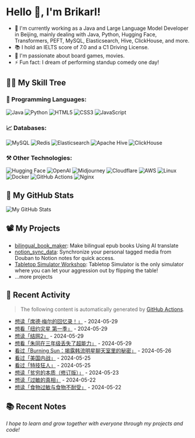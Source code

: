 # Hello 👋, I'm Brikarl!

- 🔭 I'm currently working as a Java and Large Language Model Developer in Beijing, mainly dealing with Java, Python, Hugging Face, Transformers, PEFT, MySQL, Elasticsearch, Hive,
  ClickHouse, and more.
- 📚 I hold an IELTS score of 7.0 and a C1 Driving License.
- 💬 I'm passionate about board games, movies.
- ⚡ Fun fact: I dream of performing standup comedy one day!

## 🧑‍💻 My Skill Tree

### 📌 Programming Languages:

![Java](https://img.shields.io/badge/-Java-%23007396?style=flat-square&logo=redhat&logoColor=ffffff)
![Python](https://img.shields.io/badge/-Python-%233776AB?style=flat-square&logo=python&logoColor=ffffff)
![HTML5](https://img.shields.io/badge/-HTML5-%23E44D27?style=flat-square&logo=html5&logoColor=ffffff)
![CSS3](https://img.shields.io/badge/-CSS3-%231572B6?style=flat-square&logo=css3)
![JavaScript](https://img.shields.io/badge/-JavaScript-%23F7DF1C?style=flat-square&logo=javascript&logoColor=000000&labelColor=%23F7DF1C&color=%23FFCE5A)

### 📈 Databases:

![MySQL](https://img.shields.io/badge/-MySQL-%234479A1?style=flat-square&logo=mysql&logoColor=ffffff)
![Redis](https://img.shields.io/badge/-Redis-%23DC382D?style=flat-square&logo=redis&logoColor=ffffff)
![Elasticsearch](https://img.shields.io/badge/-Elasticsearch-%23005571?style=flat-square&logo=elasticsearch&logoColor=ffffff)
![Apache Hive](https://img.shields.io/badge/-Apache%20Hive-%23F7DF1C?style=flat-square&logo=apachehive&logoColor=000000&labelColor=%23F7DF1C&color=%23FFCE5A)
![ClickHouse](https://img.shields.io/badge/-ClickHouse-%23FD5750?style=flat-square&logo=clickhouse&logoColor=ffffff)

### ⚒️ Other Technologies:

![Hugging Face](https://img.shields.io/badge/-Hugging%20Face-%23412991?style=flat-square&logo=smile&color=FFFF66)
![OpenAI](https://img.shields.io/badge/-OpenAI-%23412991?style=flat-square&logo=openai&logoColor=ffffff)
![Midjourney](https://img.shields.io/badge/-Midjourney-%1A285F?style=flat-square&logo=ship&logoColor=ffffff)
![Cloudflare](https://img.shields.io/badge/-Cloudflare-%23F48120?style=flat-square&logo=cloudflare&logoColor=ffffff)
![AWS](https://img.shields.io/badge/-AWS-%23232F3E?style=flat-square&logo=amazon-aws&logoColor=ffffff)
![Linux](https://img.shields.io/badge/-Linux-%23FCC624?style=flat-square&logo=linux&logoColor=%23ffffff)
![Docker](https://img.shields.io/badge/-Docker-%232496ED?style=flat-square&logo=docker&logoColor=ffffff)
![GitHub Actions](https://img.shields.io/badge/-GitHub%20Actions-%232088FF?style=flat-square&logo=github-actions&logoColor=ffffff)
![Nginx](https://img.shields.io/badge/-Nginx-%23269539?style=flat-square&logo=nginx&logoColor=ffffff)

## 🌟 My GitHub Stats

![My GitHub Stats](https://github-readme-stats.vercel.app/api?username=Brikarl&show_icons=true&icon_color=0366d6&bg_color=ffffff&hide_title=true&include_all_commits=true&count_private=true&hide_rank=true)

## 📽️ My Projects

- [bilingual_book_maker](https://github.com/yihong0618/bilingual_book_maker): Make bilingual epub books Using AI
  translate
- [notion_sync_data](https://github.com/Qliangw/notion_sync_data): Synchronize your personal tagged media from Douban to
  Notion notes for quick access.
- [Tabletop Simulator Workshop](https://steamcommunity.com/profiles/76561198321473749/myworkshopfiles/?appid=286160):
  Tabletop Simulator is the only simulator where you can let your aggression out by flipping the table!
- ...more projects

## 🤔 Recent Activity
> The following content is automatically generated by [GitHub Actions](https://github.com/Brikarl/Brikarl/actions).

<!-- douban starts -->
- [想读「席德·梅尔的回忆录！」](https://book.douban.com/subject/36829300/) - 2024-05-29
- [想看「纽约灾星 第一季」](http://movie.douban.com/subject/26292143/) - 2024-05-29
- [想读「结网2」](https://book.douban.com/subject/35585047/) - 2024-05-29
- [想看「朱同在三年级丢失了超能力」](http://movie.douban.com/subject/35749842/) - 2024-05-29
- [看过「Burning Sun：揭露韩流明星聊天室里的秘密」](http://movie.douban.com/subject/36897587/) - 2024-05-26
- [看过「美国内战」](http://movie.douban.com/subject/35750081/) - 2024-05-25
- [看过「特技狂人」](http://movie.douban.com/subject/35268614/) - 2024-05-25
- [想读「贫穷的本质（修订版）」](https://book.douban.com/subject/30161884/) - 2024-05-23
- [想读「过敏的真相」](https://book.douban.com/subject/36823975/) - 2024-05-22
- [想读「食物过敏与食物不耐受」](https://book.douban.com/subject/30708990/) - 2024-05-22
<!-- douban ends -->

## 📚 Recent Notes

<!-- notion starts -->

<!-- notion ends -->

*I hope to learn and grow together with everyone through my projects and code!*
